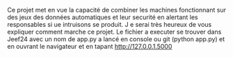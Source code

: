 Ce projet met en vue la capacité de combiner les machines fonctionnant sur des jeux des données automatiques et leur securité en alertant les responsables si ue intruisons se produit.
J e serai très heureux de vous expliquer comment marche ce projet. Le fichier a executer se trouver dans Jeef24 avec un nom de app.py a lancé en console ou git (python app.py) et en ouvrant le navigateur et en tapant http://127.0.0.1.5000

